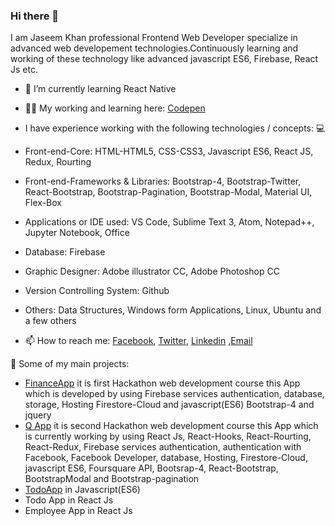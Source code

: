 ### Hi there 👋
I am Jaseem Khan professional Frontend Web Developer specialize in advanced web developement technologies.Continuously learning and working of these technology like advanced javascript ES6, Firebase, React Js etc.

- 🌱 I’m currently learning React Native
- 👨‍💻 My working and learning here: [Codepen](https://codepen.io/jskhan211)

- I have experience working with the following technologies / concepts: 💻
- Front-end-Core: HTML-HTML5, CSS-CSS3, Javascript ES6, React JS, Redux, Rourting
- Front-end-Frameworks & Libraries: Bootstrap-4, Bootstrap-Twitter, React-Bootstrap, Bootstrap-Pagination, Bootstrap-Modal, Material UI, Flex-Box
- Applications or IDE used: VS Code, Sublime Text 3, Atom, Notepad++, Jupyter Notebook, Office 
- Database: Firebase
- Graphic Designer: Adobe illustrator CC, Adobe Photoshop CC
- Version Controlling System: Github
- Others: Data Structures, Windows form Applications, Linux, Ubuntu and a few others
- 📫 How to reach me: [Facebook](https://www.facebook.com/profile.php?id=100012849786258), [Twitter](https://twitter.com/jskhan211), [Linkedin](https://www.linkedin.com/in/jaseem-khan-4a4b98147/) ,[Email](jskhan211@gmail.com)

🚀 Some of my main projects:
- [FinanceApp](https://finance-app-e0475.web.app/l) it is first Hackathon web development course this App which is developed by using Firebase services authentication, database,   storage, Hosting Firestore-Cloud and javascript(ES6) Bootstrap-4 and jquery
- [Q App](https://q-app-b2861.web.app/) it is second Hackathon web development course this App which is currently working by using React Js, React-Hooks, React-Rourting, React-Redux, Firebase services authentication, authentication with Facebook, Facebook Developer, database, Hosting, Firestore-Cloud, javascript ES6, Foursquare API, Bootsrap-4, React-Bootstrap, BootstrapModal and Bootstrap-pagination
- [TodoApp](https://jaseemkhan211.github.io/TodoApp/) in Javascript(ES6)
- Todo App in React Js
- Employee App in React Js 

